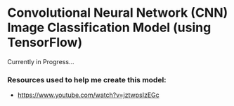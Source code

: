 # Convolutional Neural Network (CNN) Image Classification Model (using TensorFlow)

Currently in Progress... <br>

### Resources used to help me create this model:
- https://www.youtube.com/watch?v=jztwpsIzEGc
